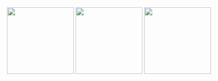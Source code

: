 <div align="center">
  <img align="center" height="150px" src="https://github-readme-stats.vercel.app/api?username=SHDocter&include_all_commits=true&count_private-true&custom_title=SHDocter%20Stats&show_icons=true&line_height=25&count_private=true&show_owner&hide_border=true&locale=cn&theme=buefy" />
  <img align="center" height="150px" src="https://github-readme-stats.vercel.app/api?username=SHDocter&include_all_commits=true&count_private-true&custom_title=SHDocter%20Stats&show_icons=true&line_height=25&count_private=true&show_owner&hide_border=true&locale=ja&theme=buefy" />
  <img align="center" height="150px" src="https://github-readme-stats.vercel.app/api/top-langs/?username=SHDocter&layout=compact&langs_count=10&theme=buefy" />
</div>
